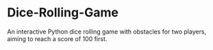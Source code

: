 # Dice-Rolling-Game
An interactive Python dice rolling game with obstacles for two players, aiming to reach a score of 100 first.
